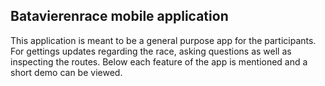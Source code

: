 
## Batavierenrace mobile application

This application is meant to be a general purpose app for the participants. For gettings updates regarding the race, asking questions as well as inspecting the routes. Below each feature of the app is mentioned and a short demo can be viewed.









